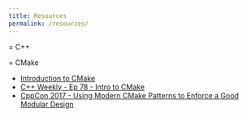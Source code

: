 ```yaml
---
title: Resources
permalink: /resources/
---
```

= C++

= CMake
* [Introduction to CMake](https://www.youtube.com/watch?v=jt3meXdP-QI)
* [C++ Weekly - Ep 78 - Intro to CMake](https://www.youtube.com/watch?v=HPMvU64RUTY)
* [CppCon 2017 - Using Modern CMake Patterns to Enforce a Good Modular Design](https://channel9.msdn.com/events/GoingNative/CppCon-2017/046?term=cmake&lang-en=true)
